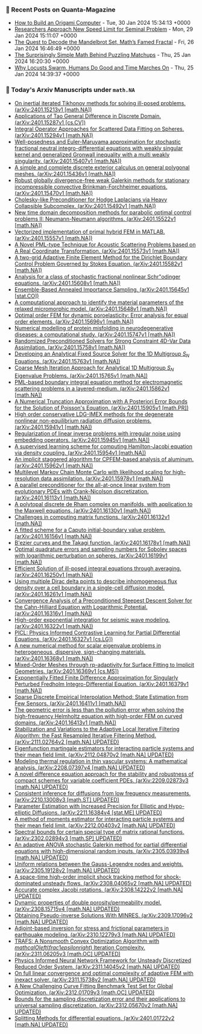 ### 📝 Recent Posts on Quanta-Magazine
<!-- quanta starts -->
* <a href="https://www.quantamagazine.org/how-to-build-an-origami-computer-20240130/">How to Build an Origami Computer</a> - Tue, 30 Jan 2024 15:34:13 +0000
* <a href="https://www.quantamagazine.org/researchers-approach-new-speed-limit-for-seminal-problem-20240129/">Researchers Approach New Speed Limit for Seminal Problem</a> - Mon, 29 Jan 2024 15:11:07 +0000
* <a href="https://www.quantamagazine.org/the-quest-to-decode-the-mandelbrot-set-maths-famed-fractal-20240126/">The Quest to Decode the Mandelbrot Set, Math’s Famed Fractal</a> - Fri, 26 Jan 2024 16:46:49 +0000
* <a href="https://www.quantamagazine.org/the-surprisingly-simple-math-behind-puzzling-matchups-20240125/">The Surprisingly Simple Math Behind Puzzling Matchups</a> - Thu, 25 Jan 2024 16:20:30 +0000
* <a href="https://www.quantamagazine.org/janna-levin-why-im-co-hosting-the-joy-of-why-podcast-20240125/">Why Locusts Swarm, Humans Do Good and Time Marches On</a> - Thu, 25 Jan 2024 14:39:37 +0000
<!-- quanta ends -->
### 📝 Today's Arxiv Manuscripts under ``math.NA``
<!-- arxiv-math-na starts -->
* <a href="http://arxiv.org/abs/2401.15213">On inertial iterated Tikhonov methods for solving ill-posed problems. (arXiv:2401.15213v1 [math.NA])</a>
* <a href="http://arxiv.org/abs/2401.15287">Applications of Tao General Difference in Discrete Domain. (arXiv:2401.15287v1 [cs.CV])</a>
* <a href="http://arxiv.org/abs/2401.15294">Integral Operator Approaches for Scattered Data Fitting on Spheres. (arXiv:2401.15294v1 [math.NA])</a>
* <a href="http://arxiv.org/abs/2401.15407">Well-posedness and Euler-Maruyama approximation for stochastic fractional neutral integro-differential equations with weakly singular kernel and generalized Gronwall inequality with a multi weakly singularity. (arXiv:2401.15407v1 [math.NA])</a>
* <a href="http://arxiv.org/abs/2401.15436">A simple and complete discrete exterior calculus on general polygonal meshes. (arXiv:2401.15436v1 [math.NA])</a>
* <a href="http://arxiv.org/abs/2401.15470">Robust globally divergence-free weak Galerkin methods for stationary incompressible convective Brinkman-Forchheimer equations. (arXiv:2401.15470v1 [math.NA])</a>
* <a href="http://arxiv.org/abs/2401.15492">Cholesky-like Preconditioner for Hodge Laplacians via Heavy Collapsible Subcomplex. (arXiv:2401.15492v1 [math.NA])</a>
* <a href="http://arxiv.org/abs/2401.15522">New time domain decomposition methods for parabolic optimal control problems II: Neumann-Neumann algorithms. (arXiv:2401.15522v1 [math.NA])</a>
* <a href="http://arxiv.org/abs/2401.15557">Vectorized implementation of primal hybrid FEM in MATLAB. (arXiv:2401.15557v1 [math.NA])</a>
* <a href="http://arxiv.org/abs/2401.15573">A Novel PML-type Technique for Acoustic Scattering Problems based on A Real Coordinate Transformation. (arXiv:2401.15573v1 [math.NA])</a>
* <a href="http://arxiv.org/abs/2401.15582">A two-grid Adaptive Finite Element Method for the Dirichlet Boundary Control Problem Governed by Stokes Equation. (arXiv:2401.15582v1 [math.NA])</a>
* <a href="http://arxiv.org/abs/2401.15608">Analysis for a class of stochastic fractional nonlinear Schr"odinger equations. (arXiv:2401.15608v1 [math.NA])</a>
* <a href="http://arxiv.org/abs/2401.15645">Ensemble-Based Annealed Importance Sampling. (arXiv:2401.15645v1 [stat.CO])</a>
* <a href="http://arxiv.org/abs/2401.15648">A computational approach to identify the material parameters of the relaxed micromorphic model. (arXiv:2401.15648v1 [math.NA])</a>
* <a href="http://arxiv.org/abs/2401.15696">Optimal order FEM for dynamic poroelasticity: Error analysis for equal order elements. (arXiv:2401.15696v1 [math.NA])</a>
* <a href="http://arxiv.org/abs/2401.15747">Numerical modelling of protein misfolding in neurodegenerative diseases: a computational study. (arXiv:2401.15747v1 [math.NA])</a>
* <a href="http://arxiv.org/abs/2401.15758">Randomized Preconditioned Solvers for Strong Constraint 4D-Var Data Assimilation. (arXiv:2401.15758v1 [math.NA])</a>
* <a href="http://arxiv.org/abs/2401.15763">Developing an Analytical Fixed Source Solver for the 1D Multigroup $S_N$ Equations. (arXiv:2401.15763v1 [math.NA])</a>
* <a href="http://arxiv.org/abs/2401.15765">Coarse Mesh Iteration Approach for Analytical 1D Multigroup $S_N$ Eigenvalue Problems. (arXiv:2401.15765v1 [math.NA])</a>
* <a href="http://arxiv.org/abs/2401.15862">PML-based boundary integral equation method for electromagnetic scattering problems in a layered-medium. (arXiv:2401.15862v1 [math.NA])</a>
* <a href="http://arxiv.org/abs/2401.15905">A Numerical Truncation Approximation with A Posteriori Error Bounds for the Solution of Poisson's Equation. (arXiv:2401.15905v1 [math.PR])</a>
* <a href="http://arxiv.org/abs/2401.15941">High order conservative LDG-IMEX methods for the degenerate nonlinear non-equilibrium radiation diffusion problems. (arXiv:2401.15941v1 [math.NA])</a>
* <a href="http://arxiv.org/abs/2401.15945">Regularization of linear inverse problems with irregular noise using embedding operators. (arXiv:2401.15945v1 [math.NA])</a>
* <a href="http://arxiv.org/abs/2401.15954">A supervised learning scheme for computing Hamilton-Jacobi equation via density coupling. (arXiv:2401.15954v1 [math.NA])</a>
* <a href="http://arxiv.org/abs/2401.15962">An implicit staggered algorithm for CPFEM-based analysis of aluminum. (arXiv:2401.15962v1 [math.NA])</a>
* <a href="http://arxiv.org/abs/2401.15978">Multilevel Markov Chain Monte Carlo with likelihood scaling for high-resolution data assimilation. (arXiv:2401.15978v1 [math.NA])</a>
* <a href="http://arxiv.org/abs/2401.16113">A parallel preconditioner for the all-at-once linear system from evolutionary PDEs with Crank-Nicolson discretization. (arXiv:2401.16113v1 [math.NA])</a>
* <a href="http://arxiv.org/abs/2401.16130">A polytopal discrete de Rham complex on manifolds, with application to the Maxwell equations. (arXiv:2401.16130v1 [math.NA])</a>
* <a href="http://arxiv.org/abs/2401.16132">Challenges in computing matrix functions. (arXiv:2401.16132v1 [math.NA])</a>
* <a href="http://arxiv.org/abs/2401.16156">A fitted scheme for a Caputo initial-boundary value problem. (arXiv:2401.16156v1 [math.NA])</a>
* <a href="http://arxiv.org/abs/2401.16178">B'ezier curves and the Takagi function. (arXiv:2401.16178v1 [math.NA])</a>
* <a href="http://arxiv.org/abs/2401.16199">Optimal quadrature errors and sampling numbers for Sobolev spaces with logarithmic perturbation on spheres. (arXiv:2401.16199v1 [math.NA])</a>
* <a href="http://arxiv.org/abs/2401.16250">Efficient Solution of ill-posed integral equations through averaging. (arXiv:2401.16250v1 [math.NA])</a>
* <a href="http://arxiv.org/abs/2401.16261">Using multiple Dirac delta points to describe inhomogeneous flux density over a cell boundary in a single-cell diffusion model. (arXiv:2401.16261v1 [math.NA])</a>
* <a href="http://arxiv.org/abs/2401.16316">Convergence Analysis of a Preconditioned Steepest Descent Solver for the Cahn-Hilliard Equation with Logarithmic Potential. (arXiv:2401.16316v1 [math.NA])</a>
* <a href="http://arxiv.org/abs/2401.16322">High-order exponential integration for seismic wave modeling. (arXiv:2401.16322v1 [math.NA])</a>
* <a href="http://arxiv.org/abs/2401.16327">PICL: Physics Informed Contrastive Learning for Partial Differential Equations. (arXiv:2401.16327v1 [cs.LG])</a>
* <a href="http://arxiv.org/abs/2401.16368">A new numerical method for scalar eigenvalue problems in heterogeneous, dispersive, sign-changing materials. (arXiv:2401.16368v1 [math.NA])</a>
* <a href="http://arxiv.org/abs/2401.16369">Mixed-Order Meshes through rp-adaptivity for Surface Fitting to Implicit Geometries. (arXiv:2401.16369v1 [cs.MS])</a>
* <a href="http://arxiv.org/abs/2401.16379">Exponentially Fitted Finite Difference Approximation for Singularly Perturbed Fredholm Integro-Differential Equation. (arXiv:2401.16379v1 [math.NA])</a>
* <a href="http://arxiv.org/abs/2401.16411">Sparse Discrete Empirical Interpolation Method: State Estimation from Few Sensors. (arXiv:2401.16411v1 [math.NA])</a>
* <a href="http://arxiv.org/abs/2401.16413">The geometric error is less than the pollution error when solving the high-frequency Helmholtz equation with high-order FEM on curved domains. (arXiv:2401.16413v1 [math.NA])</a>
* <a href="http://arxiv.org/abs/2111.02764">Stabilization and Variations to the Adaptive Local Iterative Filtering Algorithm: the Fast Resampled Iterative Filtering Method. (arXiv:2111.02764v2 [math.NA] UPDATED)</a>
* <a href="http://arxiv.org/abs/2112.04870">Eigenfunction martingale estimators for interacting particle systems and their mean field limit. (arXiv:2112.04870v2 [math.NA] UPDATED)</a>
* <a href="http://arxiv.org/abs/2208.07397">Modeling thermal regulation in thin vascular systems: A mathematical analysis. (arXiv:2208.07397v4 [math.NA] UPDATED)</a>
* <a href="http://arxiv.org/abs/2209.02873">A novel difference equation approach for the stability and robustness of compact schemes for variable coefficient PDEs. (arXiv:2209.02873v3 [math.NA] UPDATED)</a>
* <a href="http://arxiv.org/abs/2210.13008">Consistent inference for diffusions from low frequency measurements. (arXiv:2210.13008v3 [math.ST] UPDATED)</a>
* <a href="http://arxiv.org/abs/2211.16384">Parameter Estimation with Increased Precision for Elliptic and Hypo-elliptic Diffusions. (arXiv:2211.16384v4 [stat.ME] UPDATED)</a>
* <a href="http://arxiv.org/abs/2212.00403">A method of moments estimator for interacting particle systems and their mean field limit. (arXiv:2212.00403v2 [math.NA] UPDATED)</a>
* <a href="http://arxiv.org/abs/2302.02894">Spectral bounds for certain special type of matrix rational functions. (arXiv:2302.02894v3 [math.SP] UPDATED)</a>
* <a href="http://arxiv.org/abs/2305.03939">An adaptive ANOVA stochastic Galerkin method for partial differential equations with high-dimensional random inputs. (arXiv:2305.03939v4 [math.NA] UPDATED)</a>
* <a href="http://arxiv.org/abs/2305.19128">Uniform relations between the Gauss-Legendre nodes and weights. (arXiv:2305.19128v2 [math.NA] UPDATED)</a>
* <a href="http://arxiv.org/abs/2308.04065">A space-time high-order implicit shock tracking method for shock-dominated unsteady flows. (arXiv:2308.04065v2 [math.NA] UPDATED)</a>
* <a href="http://arxiv.org/abs/2308.14222">Accurate complex Jacobi rotations. (arXiv:2308.14222v2 [math.NA] UPDATED)</a>
* <a href="http://arxiv.org/abs/2308.15715">Dynamic properties of double porosity/permeability model. (arXiv:2308.15715v4 [math.NA] UPDATED)</a>
* <a href="http://arxiv.org/abs/2309.17096">Obtaining Pseudo-inverse Solutions With MINRES. (arXiv:2309.17096v2 [math.NA] UPDATED)</a>
* <a href="http://arxiv.org/abs/2310.12279">Adjoint-based inversion for stress and frictional parameters in earthquake modeling. (arXiv:2310.12279v3 [math.NA] UPDATED)</a>
* <a href="http://arxiv.org/abs/2311.06205">TRAFS: A Nonsmooth Convex Optimization Algorithm with $mathcal{O}left(frac{1}{epsilon}right)$ Iteration Complexity. (arXiv:2311.06205v3 [math.OC] UPDATED)</a>
* <a href="http://arxiv.org/abs/2311.14045">Physics Informed Neural Network Framework for Unsteady Discretized Reduced Order System. (arXiv:2311.14045v2 [math.NA] UPDATED)</a>
* <a href="http://arxiv.org/abs/2311.15738">On full linear convergence and optimal complexity of adaptive FEM with inexact solver. (arXiv:2311.15738v2 [math.NA] UPDATED)</a>
* <a href="http://arxiv.org/abs/2312.01709">A New Challenging Curve Fitting Benchmark Test Set for Global Optimization. (arXiv:2312.01709v3 [math.OC] UPDATED)</a>
* <a href="http://arxiv.org/abs/2312.05670">Bounds for the sampling discretization error and their applications to universal sampling discretization. (arXiv:2312.05670v2 [math.NA] UPDATED)</a>
* <a href="http://arxiv.org/abs/2401.01722">Splitting Methods for differential equations. (arXiv:2401.01722v2 [math.NA] UPDATED)</a>
<!-- arxiv-math-na ends -->
